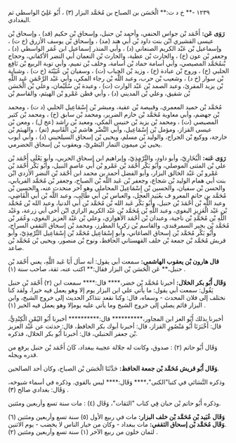 ١٢٣٩ -** خ د ت:** الْحَسَن بن الصباح بن مُحَمَّد البزار (٣) ، أَبُو عَلِيّ الواسطي ثم البغدادي.

**رَوَى عَن:** أَحْمَد بْن جواس الحنفي، وأحمد بْن حنبل، وإسحاق بْن حكيم (قد) ، وإسحاق بْن عيسى القشيري ابْن بنت داود بْن أَبي هند (مد) ، وإسحاق بْن يوسف الأزرق (خ ت) ، وإسماعيل بْن عَبْد الكريم الصنعاني (د) ، وأبي المنذر إسماعيل ابن عُمَر الواسطي (د) ، وجعفر بْن عون (خ) ، والحارث بْن عطية، والحارث بْن النعمان أبي النضر الأكفاني، وحجاج بْنمُحَمَّد المصيصي، وأبي أسامة حماد بْن أسامة، وخلف بْن تميم، وأبي توبة الربيع بْن نَافِع الحلبي (خ) ، وروح بْن عبادة (خ) ، وزيد بْن الحباب (ت) ، وسفيان بْن عُيَيْنَة (خ ت) ، وشبابة بْن سوار (خ د) ، وشعيب بْن حرب، وعبد اللَّه بْن رجاء المكي، وأبي عَبْد الرَّحْمَنِ عَبد اللَّهِ بْن يزيد المقرئ، وعبد الصمد بْن عَبْد الوارث (ت) ، وعبدة بْن سُلَيْمان، وعلي بْن الْحَسَن بْن شقيق، وعلي بْن المديني (د) ، وأبي قطن عَمْرو بْن الهيثم، والقاسم بْن

مُحَمَّد بْن حميد المعمري، وقبيصة بْن عقبة، ومبشر بْن إِسْمَاعِيل الحلبي (د ت) ، ومحمد بْن جهضم، وأبي معاوية مُحَمَّد بْن خازم الضرير، ومحمد بْن سابق (خ) ، ومحمد بْن كثير المصيصي (ت) ، ومحمد بْن يزيد بْن خنيس المكي، ومعبد بْن راشد (عخ ل) ، ومعن بْن عيسى القزاز، ومؤمل بْن إِسْمَاعِيل، وأبي النَّضْر هاشم بْن الْقَاسِم (تم) ، والهيثم بْن خارجة، ووكيع بْن الجراح، والوليد بْن مسلم، ويحيى بْن إسحاق السيلحيني (د) ، وأبي أيوب يحيى بْن ميمون التمار البَصْرِيّ، ويعقوب بْن إسحاق الحضرمي.

**رَوَى عَنه:** الْبُخَارِيّ، وأبو داود، والتِّرْمِذِيّ، وإبراهيم ابن إسحاق الحربي، وأبو يَعْلَى أَحْمَد بْن علي بْن المثنى الموصلي، وأَبُو بَكْر أَحْمَد بْن عَمْرو بْن أَبي عاصم النبيل، وأَبُو بَكْر أَحْمَد بْن عَمْرو بْن عَبْد الخالق البزار، وأبو الفضل أحمد بن محمد ابن أَحْمَد بْن النضر الأزدي ابْن بنت أبي همام الوليد بْن شجاع، وجعفر بْن عَبد اللَّه بْن الصباح، وجعفر بْن مُحَمَّد الفريابي، والحسن بْن سفيان، والحسين بْن إِسْمَاعِيلَ المحاملي وهو آخر منحدث عنه، والحسين بْن مُحَمَّد بن حاتم المعرو ف بعُبَيد العجل، والعباس بْن أَبي طَالِب، وعبد اللَّه بْن أَبي الْقَاضِي، وعبد اللَّه بْن أَحْمَدَ بْن حنبل، وأَبُو بَكْر عَبد الله بْن مُحَمَّد بْن أَبي الدنيا، وعبد الله بْن مُحَمَّد بْن عَبْد الْعَزِيزِ البغوي، وعبد اللَّهِ بْن مُحَمَّد بْن عَبْد الكريم الرازي ابْن أخي أبي زرعة، وعَبْد اللَّهِ بْن مُحَمَّدِ بْن ناجية، وعبدان بْن أَحْمَد الأهوازي، وعلي بْن عَبْد العزيز البغوي، وعُمَر بْن مُحَمَّد بْن بجير السمرقندي، والقاسم بْن زكريا المطرز، ومحمد بْن إسحاق الثقفي السراج، وأَبُو بَكْر مُحَمَّد بْن إسحاق الصاغاني، وأبو إِسْمَاعِيل مُحَمَّد بْن إِسْمَاعِيل التِّرْمِذِيّ، وأبو قريش مُحَمَّد بْن جمعة بْن خلف القهستاني الحافظ، ونوح بْن منصور، ويحيى بْن مُحَمَّد بْن صاعد.

**قال هارون بْن يعقوب الهاشمي:** سمعت أبي يقول: أنه سأل أَبَا عَبد اللَّهِ، يعني أَحْمَد بْن حنبل،** عَن الْحَسَن بْن البزار فقال:** اكتب عنه، ثقة، صاحب سنة (١) .

**وَقَال أَبُو بكر الخلال:** أخبرنا مُحَمَّد بْن خضر،**** قال:**** سمعت ابن (٢) أَحْمَد بْن حنبل يَقُول: سمعت أبي يقول: ما يأتي علي ابن البزار يوم إلا وهو يعمل فيه خيرا، ولقد كنا نختلف إلى فلان المحدث - وسماه، قال: وكنا نقعد نتذاكر الحديث إلى خروج الشيخ، وابن البزار قائم يصلي إلى خروج الشيخ وما يأتي عليه يومإلا وهو يعمل فيه الخير (١) .

أخبرنا بذلك أَبُو العز ابن المجاور،********** قال:********** أخبرنا أَبُو اليُمْنِ الْكِنْدِيُّ، قال: أَخْبَرَنَا أَبُو مَنْصُورٍ القزاز، قال: أخبرنا أبوك بكر الحافظ، قال: حدثت عن عَبْد العزيز بْن جعفر الحنبلي، قال: أخبرنا أَبُو بكر الخلال، فذكره.

وَقَال أَبُو حاتم (٢) : صدوق، وكانت له جلالة عجيبة ببغداد، كَانَ أَحْمَد بْن حنبل يرفع من قدره ويجله.

**وَقَال أَبُو قريش مُحَمَّد بْن جمعة الحافظ:** حَدَّثَنَا الْحَسَن بْن الصباح، وكان أحد الصالحين.

وذكره النَّسَائي في كتبا"الكنى"،**** وَقَال:**** ليس بالقوي. وذكره في أسماء شيوخه، وَقَال: بغدادي صالح (٣) .

وذكره أَبُو حاتم بْن حبان فِي كتاب "الثقات"، وَقَال (٤) : مات سنة تسع وأربعين ومئتين.

**وَقَال عُبَيد بْن مُحَمَّد بْن خلف البزار:** مات في ربيع الأول (٥) سنة تسع وأربعين ومئتين (٦) .**وَقَال مُحَمَّد بْن إسحاق الثقفي:** مات ببغداد - وكان من خيار الناس لا يخضب - يوم الاثنين لثمان خلون من ربيع الآخر (١) سنة تسع وأربعين ومئتين (٢) .